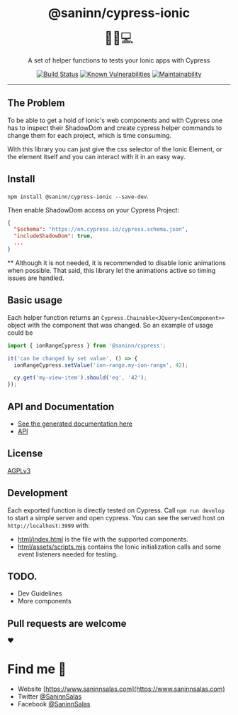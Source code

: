 <div align="center">
  <h1>@saninn/cypress-ionic</h1>

<span style="font-size:2em">👨‍💻💻</span>

A set of helper functions to tests your Ionic apps with Cypress

<div align="center">

[![Build Status](https://github.com/distante/cypress-ionic/actions/workflows/node.js.yml/badge.svg)](https://github.com/distante/cypress-ionic/actions/workflows/node.js.yml) [![Known Vulnerabilities](https://snyk.io/test/github/distante/cypress-ionic/badge.svg?targetFile=package.json)](https://snyk.io/test/github/distante/cypress-ionic?targetFile=package.json) [![Maintainability](https://api.codeclimate.com/v1/badges/171b458d255d4112ffd6/maintainability)](https://codeclimate.com/github/distante/cypress-ionic/maintainability)

</div>
</div>

<hr />

## The Problem

To be able to get a hold of Ionic's web components and with Cypress one has to inspect their ShadowDom and create cypress helper commands to change them for each project, which is time consuming.

With this library you can just give the css selector of the Ionic Element, or the element itself and you can interact with it in an easy way.

## Install

`npm install @saninn/cypress-ionic --save-dev`.

Then enable ShadowDom access on your Cypress Project:

```json
{
  "$schema": "https://on.cypress.io/cypress.schema.json",
  "includeShadowDom": true,
  ...
}
```

\*\* Although it is not needed, it is recommended to disable Ionic animations when possible. That said, this library let the animations active so timing issues are handled.

## Basic usage

Each helper function returns an `Cypress.Chainable<JQuery<IonComponent>>` object with the component that was changed. So an example of usage could be

```ts
import { ionRangeCypress } from '@saninn/cypress';

it('can be changed by set value', () => {
  ionRangeCypress.setValue('ion-range.my-ion-range', 42);

  cy.get('my-view-item').should('eq', '42');
});
```

## API and Documentation

- [See the generated documentation here](https://cypress-ionic.saninnsalas.com/interfaces/_models_logger_config_interface_.iloggerconfig.html)
- [API](https://logger.saninnsalas.com/classes/__saninn__logger_.saninnlogger.html)

## License

[AGPLv3](/LICENSE)

## Development

Each exported function is directly tested on Cypress.
Call `npm run develop` to start a simple server and open cypress.
You can see the served host on `http://localhost:3999` with:

- [html/index.html](/html/index.html) is the file with the supported components.
- [html/assets/scripts.mjs](/html/assets/scripts.mjs) contains the Ionic initialization calls and some event listeners needed for testing.

## TODO.

- Dev Guidelines
- More components

## Pull requests are welcome

❤

# Find me 🏃‍

- Website [https://www.saninnsalas.com](https://www.saninnsalas.com)
- Twitter [@SaninnSalas](https://twitter.com/saninnsalas)
- Facebook [@SaninnSalas](https://www.facebook.com/SaninnSD/)
